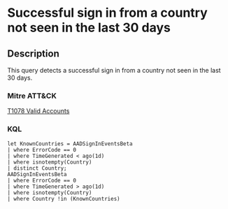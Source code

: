 # Successful sign in from a country not seen in the last 30 days

## Description
This query detects a successful sign in from a country not seen in the last 30 days.

### Mitre ATT&CK

[T1078 Valid Accounts](https://attack.mitre.org/techniques/T1078/)

### KQL

```KQL
let KnownCountries = AADSignInEventsBeta
| where ErrorCode == 0
| where TimeGenerated < ago(1d)
| where isnotempty(Country)
| distinct Country;
AADSignInEventsBeta
| where ErrorCode == 0
| where TimeGenerated > ago(1d)
| where isnotempty(Country)
| where Country !in (KnownCountries)
